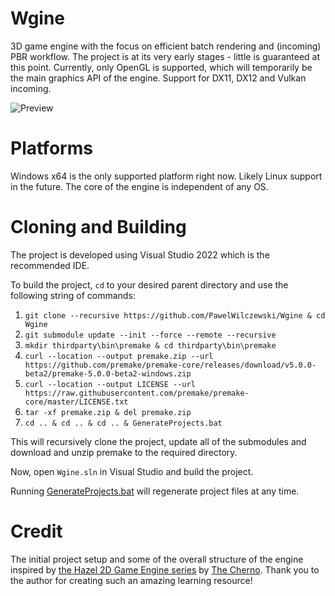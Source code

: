 # Wgine
3D game engine with the focus on efficient batch rendering and (incoming) PBR workflow. The project is at its very early stages - little is guaranteed at this point. Currently, only OpenGL is supported, which will temporarily be the main graphics API of the engine. Support for DX11, DX12 and Vulkan incoming.

![Preview](../assets/img/preview.png?raw=true)

# Platforms
Windows x64 is the only supported platform right now. Likely Linux support in the future. The core of the engine is independent of any OS.

# Cloning and Building
The project is developed using Visual Studio 2022 which is the recommended IDE.

To build the project, `cd` to your desired parent directory and use the following string of commands:

1. `git clone --recursive https://github.com/PawelWilczewski/Wgine & cd Wgine`
3. `git submodule update --init --force --remote --recursive`
4. `mkdir thirdparty\bin\premake & cd thirdparty\bin\premake`
5. `curl --location --output premake.zip --url https://github.com/premake/premake-core/releases/download/v5.0.0-beta2/premake-5.0.0-beta2-windows.zip`
6. `curl --location --output LICENSE --url https://raw.githubusercontent.com/premake/premake-core/master/LICENSE.txt`
7. `tar -xf premake.zip & del premake.zip`
8. `cd .. & cd .. & cd .. & GenerateProjects.bat`

This will recursively clone the project, update all of the submodules and download and unzip premake to the required directory.

Now, open `Wgine.sln` in Visual Studio and build the project.

Running [GenerateProjects.bat](GenerateProjects.bat) will regenerate project files at any time.

# Credit
The initial project setup and some of the overall structure of the engine inspired by [the Hazel 2D Game Engine series](https://www.youtube.com/watch?v=JxIZbV_XjAs&list=PLlrATfBNZ98dC-V-N3m0Go4deliWHPFwT) by [The Cherno](https://www.youtube.com/c/TheChernoProject). Thank you to the author for creating such an amazing learning resource!
